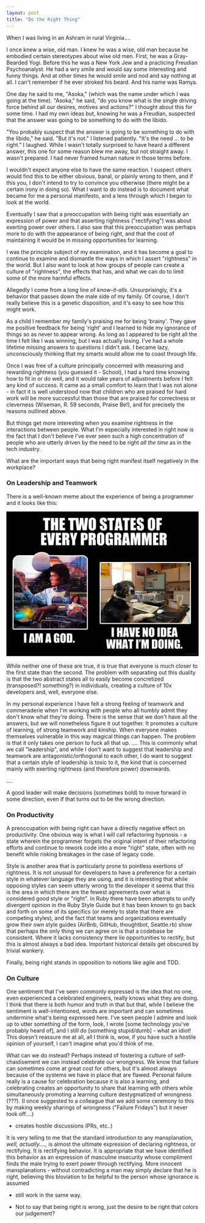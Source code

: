 ```yaml
---
layout: post
title: "Do the Right Thing"
---
```


When I was living in an Ashram in rural Virginia....

I once knew a wise, old man. I knew he was a wise, old man because he
embodied certain stereotypes about wise old men. First, he was a
Gray-Bearded Yogi. Before this he was a New York Jew and a practicing
Freudian Psychoanalyst. He had a wry smile and would say some
interesting and funny things. And at other times he would smile and
nod and say nothing at all. I can't remember if he ever stroked his
beard. And his name was Ramya.

One day he said to me, "Asoka," (which was the name under which I was
going at the time). "Asoka," he said, "do you know what is the single
driving force behind all our desires, motives and actions?" I thought
about this for some time. I had my own ideas but, knowing he was a
Freudian, suspected that the answer was going to be something to do with
the libido.

"You probably suspect that the answer is going to be something to do
with the libido," he said. "But it's not." I listened patiently. "It's
the need … to be right." I laughed. While I wasn't totally surprised
to have heard a different answer, this one for some reason blew me
away, but not straight away. I wasn't prepared. I had never framed
human nature in those terms before.

I wouldn't expect anyone else to have the same reaction. I suspect
others would find this to be either obvious, banal, or plainly
wrong to them, and if this you, I don't intend to try to convince you
otherwise (there might be a certain irony in doing so). What I want to
do instead is to document what became for me a personal manifesto, and
a lens through which I began to look at the world.

Eventually I saw that a preoccupation with being right was essentially
an expression of power and that asserting rightness ("rectifying") was
about exerting power over others. I also saw that this preoccupation
was perhaps more to do with the appearance of being right, and that
the cost of maintaining it would be in missing opportunities for
learning.

I was the principle subject of my examination, and it has become a
goal to continue to examine and dismantle the ways in which I assert
"rightness" in the world. But I also want to look at how groups of
people can create a culture of "rightness", the effects that has, and
what we can do to limit some of the more harmful effects.

Allegedly I come from a long line of *know-it-alls*. Unsurprisingly,
it's a behavior that passes down the male side of my family. Of
course, I don't really believe this is a genetic disposition, and it's
easy to see how this might work.

As a child I remember my family's praising me for being 'brainy'. They
gave me positive feedback for being 'right' and I learned to hide my
ignorance of things so as never to appear wrong. As long as I appeared
to be right all the time I felt like I was winning, but I was actually
losing. I've had a whole lifetime missing answers to questions I
didn't ask. I became lazy, unconsciously thinking that my smarts would
allow me to coast through life.

Once I was free of a culture principally concerned with measuring and
rewarding rightness (you guessed it - School), I had a hard time
knowing how to fit in or do well, and it would take years of
adjustments before I felt any kind of success. It came as a small
comfort to learn that I was not alone - in fact it is well understood
now that children who are praised for hard work will be more
successful than those that are praised for correctness or cleverness
(Wiseman, R. 59 seconds, Praise Be!), and for precisely the reasons
outlined above.

But things get more interesting when you examine rightness in the
interactions between people. What I'm especially interested in right now is
the fact that I don't believe I've ever seen such a high concentration
of people who are utterly driven by the need to be right _all the
time_ as in the tech industry.

What are the important ways that being right manifest itself
negatively in the workplace?





### On Leadership and Teamwork

There is a well-known meme about the experience of being a programmer
and it looks like this:

<img src="/assets/two-states.png" class="img-responsive" alt="The two states of every programmer">

While neither one of these are true, it is true that everyone is much
closer to the first state than the second. The problem with separating
out this duality is that the two abstract states all to easily become
concretized (transposed?! something?) in individuals, creating a
culture of 10x developers and, well, everyone else.

In my personal experience I have felt a strong feeling of teamwork and
commeraderie when I'm working with people who all humbly admit they
don't know what they're doing. There is the sense that we don't have
all the answers, but we will nonetheless figure it out together. It
promotes a culture of learning, of strong teamwork and kinship. When
everyone makes themselves vulnerable in this way magical things can
happen. The problem is that it only takes one person to fuck all that
up. .... This is commonly what we call "leadership", and while I don't
want to suggest that leadership and teamwork are
antagonistic/orthogonal to each other, I do want to suggest that a
certain style of leadership is toxic to it, the kind that is concerned
mainly with exerting rightness (and therefore power) downwards.

....

A good leader will make decisions (sometimes bold) to move forward
in some direction, even if that turns out to be the wrong direction.

### On Productivity

A preoccupation with being right can have a directly negative effect
on productivity. One obvious way is what I will call refactoring
hypnosis - a state wherein the programmer forgets the original intent
of their refactoring efforts and continue to rework code into a more
"right" state, often with no benefit while risking breakages in the
case of legacy code.

Style is another area that is particularly prone to pointless
exertions of rightness. It is not unusual for developers to have a
preference for a certain style in whatever language they are using,
and it is interesting that while opposing styles can seem utterly
wrong to the developer it seems that this is the area in which there
are the fewest agreements over what is considered good style or
"right". In Ruby there have been attempts to unify divergent opinion
in the Ruby Style Guide but it has been known to go back and forth on
some of its specifics (or merely to state that there are competing
styles), and the fact that teams and organizations eventually grow
their own style guides (AirBnb, GitHub, thoughtbot, Seattle.rb) show
that perhaps the only thing we can agree on is that a codebase be
consistent. Where it lacks consistency there lie opportunities to
rectify, but this is almost always a bad idea. Important historical
details get obscured by trivial wankery.

Finally, being right stands in opposition to notions like agile and
TDD.

### On Culture

One sentiment that I've seen commonly expressed is the idea that no
one, even experienced a celebrated engineers, really knows what they
are doing. I think that there is both humor and truth in that but
that, while I believe the sentiment is well-intentioned, words are
important and can sometimes undermine what's being expressed
here. I've seen people I admire and look up to utter something of the
form, look, I wrote [some technology you've probably heard of], and I
still do [something stupid/dumb] - what an idiot! This doesn't
reassure me at all, all I think is, wow, if you have such a hostile
opinion of yourself, I can't imagine what you'd think of me.

What can we do instead? Perhaps instead of fostering a culture of
self-chastisement we can instead celebrate our wrongness. We know that
failure can sometimes come at great cost for others, but it's almost
always because of the systems we have in place that are
flawed. Personal failure really is a cause for celebration because it
is also a learning, and celebrating creates an opportunity to share
that learning with others while simultaneously promoting a learning
culture destygmatized of wrongness (???). (I once suggested to a
colleague that we add some ceremony to this by making weekly sharings
of wrongness ("Failure Fridays") but it never took off....)

* creates hostile discussions (PRs, etc..)

It is very telling to me that the standard introduction to any
mansplanation, _well, actually...._, is almost the ultimate expression
of declaring rightness, or rectifying. It is rectifying behavior. It
is appropriate that we have identified this behavior as an expression
of masculine insecurity whose compliment finds the male trying to
exert power through rectifying. More innocent mansplanations - without
contradicting a man may simply declare that he is right, believing
this bloviation to be helpful to the person whose ignorance is assumed
- still work in the same way.

* Not to say that being right is wrong, just the desire to be right
  that colors our judgement?
